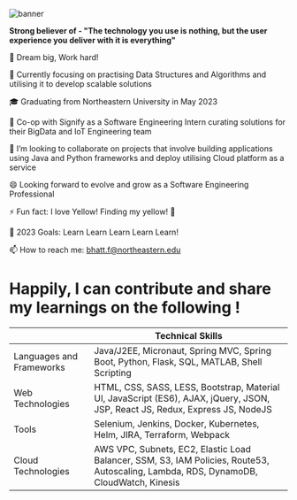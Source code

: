 
![banner](https://user-images.githubusercontent.com/90527629/233264167-3cfac934-c69d-47f8-bc17-28a70e98f3c5.png)

<b>Strong believer of - "The technology you use is nothing, but the user experience you deliver with it is everything" </b>

🔭 Dream big, Work hard!

🌱 Currently focusing on practising Data Structures and Algorithms and utilising it to develop scalable solutions

🎓 Graduating from Northeastern University in May 2023

👯 Co-op with Signify as a Software Engineering Intern curating solutions for their BigData and IoT Engineering team

📌 I’m looking to collaborate on projects that involve building applications using Java and Python frameworks and deploy utilising Cloud platform as a service

😄 Looking forward to evolve and grow as a Software Engineering Professional

⚡ Fun fact: I love Yellow! Finding my yellow! 👋

🥅 2023 Goals: Learn Learn Learn Learn Learn!

📫 How to reach me: bhatt.f@northeastern.edu

# Happily, I can contribute and share my learnings on the following ! 

|   | Technical Skills |
| ------------- | ------------- |
| Languages and Frameworks  | Java/J2EE, Micronaut, Spring MVC, Spring Boot, Python, Flask, SQL, MATLAB, Shell Scripting  |
| Web Technologies  | HTML, CSS, SASS, LESS, Bootstrap, Material UI, JavaScript (ES6), AJAX, jQuery, JSON, JSP, React JS, Redux, Express JS, NodeJS  |
| Tools  | Selenium, Jenkins, Docker, Kubernetes, Helm, JIRA, Terraform, Webpack  |
| Cloud Technologies  | AWS VPC, Subnets, EC2, Elastic Load Balancer, SSM, S3, IAM Policies, Route53, Autoscaling, Lambda, RDS, DynamoDB, CloudWatch, Kinesis  |

<!--
**forum-bhatt/forum-bhatt** is a ✨ _special_ ✨ repository because its `README.md` (this file) appears on your GitHub profile.






